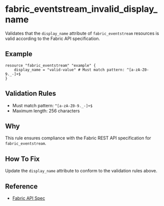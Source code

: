 # fabric_eventstream_invalid_display_name

Validates that the `display_name` attribute of `fabric_eventstream` resources is valid according to the Fabric API specification.

## Example

```hcl
resource "fabric_eventstream" "example" {
    display_name = "valid-value" # Must match pattern: ^[a-zA-Z0-9._-]+$
}
```

## Validation Rules

- Must match pattern: `^[a-zA-Z0-9._-]+$`
- Maximum length: 256 characters


## Why

This rule ensures compliance with the Fabric REST API specification for `fabric_eventstream`.

## How To Fix

Update the `display_name` attribute to conform to the validation rules above.

## Reference

- [Fabric API Spec](https://github.com/microsoft/fabric-rest-api-specs/tree/main/eventstream/definitions.json)
